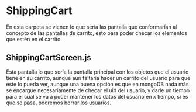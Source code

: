 # ShippingCart

En esta carpeta se vienen lo que sería las pantalla que conformarían al concepto de las pantallas de carrito, esto para poder checar los elementos que estén en el carrito.

## ShippingCartScreen.js

Esta pantalla lo que sería la pantalla principal con los objetos que el usuario tiene en su carrito, aunque aún faltaría hacer un carrito del usuario para que este lo pueda ver, aunque una buena opción es que en mongoDB nada más se encargue necesariamente de checar el uid del usuario, y darle un tiempo para el cual se va a poder mantener los datos del usuario en x tiempo, si es que se pasa, podremos borrar los usuarios.
